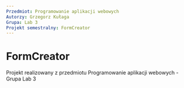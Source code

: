 ```yaml
---
Przedmiot: Programowanie aplikacji webowych 
Autorzy: Grzegorz Kułaga
Grupa: Lab 3
Projekt semestralny: FormCreator
---
```


# FormCreator
Projekt realizowany z przedmiotu Programowanie aplikacji webowych  - Grupa Lab 3
